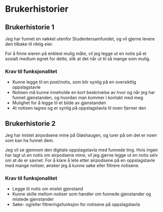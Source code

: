 # Brukerhistorier

## **Brukerhistorie 1**

Jeg har funnet en nøkkel utenfor Studentersamfundet, og vil
gjerne levere den tilbake til riktig eier.

For å finne eieren på enklest mulig måte, vil jeg legge ut
en notis på et sosialt medium egnet for dette, slik at det
når ut til så mange som mulig. 

### Krav til funksjonalitet
- Kunne legge til en post/notis, som blir synlig på en oversiktlig oppslagstavle
- Notisen må kunne inneholde en kort beskrivelse av hvor og når jeg har funnet
gjenstanden, og hvordan man kommer i kontakt med meg
- Mulighet for å legge til et bilde av gjenstanden
- At notisen lagres og er synlig på oppslagstavla til noen fjerner den

## **Brukerhistorie 2**

Jeg har mistet airpodsene mine på Gløshaugen, og lurer på om
det er noen som kan ha funnet dem. 

Jeg vil se gjennom den digitale oppslagstavla med funnede ting. Hvis ingen har lagt ut en notis
om airpodsene mine, vil jeg gjerne legge ut en notis selv om at de er savnet.
For å klare å lete etter airpodsene på en oppslagstavle med mange notiser, ønsker jeg
å kunne søke eller filtrere notisene.

### Krav til funksjonalitet
- Legge til notis om mistet gjenstand
- Kunne skille mellom notiser som handler om funnede gjenstander og mistede gjenstander
- Søke- og/eller filtreringsfunksjon for notisene på oppslagstavla